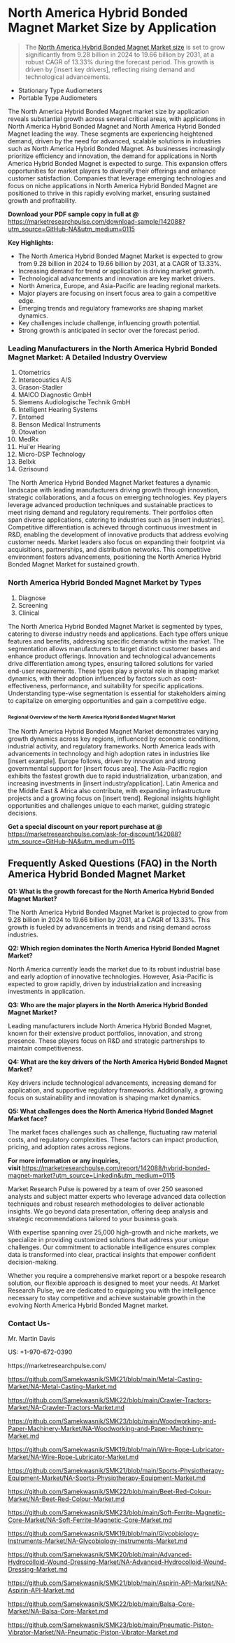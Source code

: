 <h1>North America Hybrid Bonded Magnet Market&nbsp;Size by Application</h1><blockquote><p>The <a href="https://marketresearchpulse.com/download-sample/142088?utm_source=GitHub-NA&amp;utm_medium=0115">North America Hybrid Bonded Magnet Market size</a> is set to grow significantly from 9.28 billion in 2024 to 19.66 billion by 2031, at a robust CAGR of 13.33% during the forecast period. This growth is driven by [insert key drivers], reflecting rising demand and technological advancements.</p></blockquote><ul><li>Stationary Type Audiometers<li> Portable Type Audiometers</li></ul><p>The North America Hybrid Bonded Magnet market size by application reveals substantial growth across several critical areas, with applications in North America Hybrid Bonded Magnet and North America Hybrid Bonded Magnet leading the way. These segments are experiencing heightened demand, driven by the need for advanced, scalable solutions in industries such as North America Hybrid Bonded Magnet. As businesses increasingly prioritize efficiency and innovation, the demand for applications in North America Hybrid Bonded Magnet is expected to surge. This expansion offers opportunities for market players to diversify their offerings and enhance customer satisfaction. Companies that leverage emerging technologies and focus on niche applications in North America Hybrid Bonded Magnet are positioned to thrive in this rapidly evolving market, ensuring sustained growth and profitability.</p><p><strong>Download your PDF sample copy in full at @ </strong><a href="https://marketresearchpulse.com/download-sample/142088?utm_source=GitHub-NA&amp;utm_medium=0115">https://marketresearchpulse.com/download-sample/142088?utm_source=GitHub-NA&amp;utm_medium=0115</a></p><p><strong>Key Highlights: </strong></p><ul><li>The North America Hybrid Bonded Magnet Market is expected to grow from 9.28 billion in 2024 to 19.66 billion by 2031, at a CAGR of 13.33%.</li><li>Increasing demand for trend or application is driving market growth.</li><li>Technological advancements and innovation are key market drivers.</li><li>North America, Europe, and Asia-Pacific are leading regional markets.</li><li>Major players are focusing on insert focus area to gain a competitive edge.</li><li>Emerging trends and regulatory frameworks are shaping market dynamics.</li><li>Key challenges include challenge, influencing growth potential.</li><li>Strong growth is anticipated in sector over the forecast period.</li></ul><h3>Leading Manufacturers in the North America Hybrid Bonded Magnet Market: A Detailed Industry Overview</h3><ol><li>Otometrics</li><li>Interacoustics A/S</li><li>Grason-Stadler</li><li>MAICO Diagnostic GmbH</li><li>Siemens Audiologische Technik GmbH</li><li>Intelligent Hearing Systems</li><li>Entomed</li><li>Benson Medical Instruments</li><li>Otovation</li><li>MedRx</li><li>Hui'er Hearing</li><li>Micro-DSP Technology</li><li>Bellxk</li><li>Gzrisound</li></ol><div class="flex max-w-full flex-col flex-grow"><div class="min-h-8 text-message flex w-full flex-col items-end gap-2 whitespace-normal break-words [.text-message+&amp;]:mt-5" dir="auto" data-message-author-role="assistant" data-message-id="fd8432e4-4910-450d-b182-61b7bfb0a01f" data-message-model-slug="gpt-4o"><div class="flex w-full flex-col gap-1 empty:hidden first:pt-[3px]"><div class="markdown prose w-full break-words dark:prose-invert light"><p>The North America Hybrid Bonded Magnet Market features a dynamic landscape with leading manufacturers driving growth through innovation, strategic collaborations, and a focus on emerging technologies. Key players leverage advanced production techniques and sustainable practices to meet rising demand and regulatory requirements. Their portfolios often span diverse applications, catering to industries such as [insert industries]. Competitive differentiation is achieved through continuous investment in R&amp;D, enabling the development of innovative products that address evolving customer needs. Market leaders also focus on expanding their footprint via acquisitions, partnerships, and distribution networks. This competitive environment fosters advancements, positioning the North America Hybrid Bonded Magnet Market for sustained growth.</p></div></div></div></div><h3>North America Hybrid Bonded Magnet Market by Types</h3><ol><li>Diagnose<li> Screening<li> Clinical</li></ol><div class="flex max-w-full flex-col flex-grow"><div class="min-h-8 text-message flex w-full flex-col items-end gap-2 whitespace-normal break-words [.text-message+&amp;]:mt-5" dir="auto" data-message-author-role="assistant" data-message-id="084470be-0bb7-4664-bddf-5156b4f41249" data-message-model-slug="gpt-4o-mini"><div class="flex w-full flex-col gap-1 empty:hidden first:pt-[3px]"><div class="markdown prose w-full break-words dark:prose-invert light"><p>The North America Hybrid Bonded Magnet Market is segmented by types, catering to diverse industry needs and applications. Each type offers unique features and benefits, addressing specific demands within the market. The segmentation allows manufacturers to target distinct customer bases and enhance product offerings. Innovation and technological advancements drive differentiation among types, ensuring tailored solutions for varied end-user requirements. These types play a pivotal role in shaping market dynamics, with their adoption influenced by factors such as cost-effectiveness, performance, and suitability for specific applications. Understanding type-wise segmentation is essential for stakeholders aiming to capitalize on emerging opportunities and gain a competitive edge.</p></div></div></div></div><h3><span style="font-size: 11px;">Regional Overview of the North America Hybrid Bonded Magnet Market</span></h3><div class="flex max-w-full flex-col flex-grow"><div class="min-h-8 text-message flex w-full flex-col items-end gap-2 whitespace-normal break-words [.text-message+&amp;]:mt-5" dir="auto" data-message-author-role="assistant" data-message-id="e9038762-ce64-4e30-91c9-9bd413514231" data-message-model-slug="gpt-4o-mini"><div class="flex w-full flex-col gap-1 empty:hidden first:pt-[3px]"><div class="markdown prose w-full break-words dark:prose-invert light"><p>The North America Hybrid Bonded Magnet Market demonstrates varying growth dynamics across key regions, influenced by economic conditions, industrial activity, and regulatory frameworks. North America leads with advancements in technology and high adoption rates in industries like [insert example]. Europe follows, driven by innovation and strong governmental support for [insert focus area]. The Asia-Pacific region exhibits the fastest growth due to rapid industrialization, urbanization, and increasing investments in [insert industry/application]. Latin America and the Middle East &amp; Africa also contribute, with expanding infrastructure projects and a growing focus on [insert trend]. Regional insights highlight opportunities and challenges unique to each market, guiding strategic decisions.</p></div></div></div></div><p><strong>Get a special discount on your report purchase at @ </strong><a href="https://marketresearchpulse.com/ask-for-discount/142088?utm_source=GitHub-NA&amp;utm_medium=0115">https://marketresearchpulse.com/ask-for-discount/142088?utm_source=GitHub-NA&amp;utm_medium=0115</a></p><h2>Frequently Asked Questions (FAQ) in the North America Hybrid Bonded Magnet Market</h2><p><strong>Q1: What is the growth forecast for the North America Hybrid Bonded Magnet Market?</strong></p><p>The North America Hybrid Bonded Magnet Market is projected to grow from 9.28 billion in 2024 to 19.66 billion by 2031, at a CAGR of 13.33%. This growth is fueled by advancements in trends and rising demand across industries.</p><p><strong>Q2: Which region dominates the North America Hybrid Bonded Magnet Market?</strong></p><p>North America currently leads the market due to its robust industrial base and early adoption of innovative technologies. However, Asia-Pacific is expected to grow rapidly, driven by industrialization and increasing investments in application.</p><p><strong>Q3: Who are the major players in the North America Hybrid Bonded Magnet Market?</strong></p><p>Leading manufacturers include North America Hybrid Bonded Magnet, known for their extensive product portfolios, innovation, and strong presence. These players focus on R&amp;D and strategic partnerships to maintain competitiveness.</p><p><strong>Q4: What are the key drivers of the North America Hybrid Bonded Magnet Market?</strong></p><p>Key drivers include technological advancements, increasing demand for application, and supportive regulatory frameworks. Additionally, a growing focus on sustainability and innovation is shaping market dynamics.</p><p><strong>Q5: What challenges does the North America Hybrid Bonded Magnet Market face?</strong></p><p>The market faces challenges such as challenge, fluctuating raw material costs, and regulatory complexities. These factors can impact production, pricing, and adoption rates across regions.</p><p><strong>For more information or any inquiries, visit&nbsp;</strong><a href="https://marketresearchpulse.com/report/142088/hybrid-bonded-magnet-market?utm_source=Linkedin&utm_medium=0115">https://marketresearchpulse.com/report/142088/hybrid-bonded-magnet-market?utm_source=Linkedin&utm_medium=0115</a></p><p>Market Research Pulse is powered by a team of over 250 seasoned analysts and subject matter experts who leverage advanced data collection techniques and robust research methodologies to deliver actionable insights. We go beyond data presentation, offering deep analysis and strategic recommendations tailored to your business goals.</p><p>With expertise spanning over 25,000 high-growth and niche markets, we specialize in providing customized solutions that address your unique challenges. Our commitment to actionable intelligence ensures complex data is transformed into clear, practical insights that empower confident decision-making.</p><p>Whether you require a comprehensive market report or a bespoke research solution, our flexible approach is designed to meet your needs. At Market Research Pulse, we are dedicated to equipping you with the intelligence necessary to stay competitive and achieve sustainable growth in the evolving North America Hybrid Bonded Magnet market.</p><h3><strong>Contact Us-</strong></h3><p>Mr. Martin Davis</p><p>US: +1-970-672-0390</p><p>https://marketresearchpulse.com/</p><p><a href="https://github.com/Samekwasnik/SMK21/blob/main/Metal-Casting-Market/NA-Metal-Casting-Market.md">https://github.com/Samekwasnik/SMK21/blob/main/Metal-Casting-Market/NA-Metal-Casting-Market.md</a></p><p><a href="https://github.com/Samekwasnik/SMK22/blob/main/Crawler-Tractors-Market/NA-Crawler-Tractors-Market.md">https://github.com/Samekwasnik/SMK22/blob/main/Crawler-Tractors-Market/NA-Crawler-Tractors-Market.md</a></p><p><a href="https://github.com/Samekwasnik/SMK23/blob/main/Woodworking-and-Paper-Machinery-Market/NA-Woodworking-and-Paper-Machinery-Market.md">https://github.com/Samekwasnik/SMK23/blob/main/Woodworking-and-Paper-Machinery-Market/NA-Woodworking-and-Paper-Machinery-Market.md</a></p><p><a href="https://github.com/Samekwasnik/SMK19/blob/main/Wire-Rope-Lubricator-Market/NA-Wire-Rope-Lubricator-Market.md">https://github.com/Samekwasnik/SMK19/blob/main/Wire-Rope-Lubricator-Market/NA-Wire-Rope-Lubricator-Market.md</a></p><p><a href="https://github.com/Samekwasnik/SMK21/blob/main/Sports-Physiotherapy-Equipment-Market/NA-Sports-Physiotherapy-Equipment-Market.md">https://github.com/Samekwasnik/SMK21/blob/main/Sports-Physiotherapy-Equipment-Market/NA-Sports-Physiotherapy-Equipment-Market.md</a></p><p><a href="https://github.com/Samekwasnik/SMK22/blob/main/Beet-Red-Colour-Market/NA-Beet-Red-Colour-Market.md">https://github.com/Samekwasnik/SMK22/blob/main/Beet-Red-Colour-Market/NA-Beet-Red-Colour-Market.md</a></p><p><a href="https://github.com/Samekwasnik/SMK23/blob/main/Soft-Ferrite-Magnetic-Core-Market/NA-Soft-Ferrite-Magnetic-Core-Market.md">https://github.com/Samekwasnik/SMK23/blob/main/Soft-Ferrite-Magnetic-Core-Market/NA-Soft-Ferrite-Magnetic-Core-Market.md</a></p><p><a href="https://github.com/Samekwasnik/SMK19/blob/main/Glycobiology-Instruments-Market/NA-Glycobiology-Instruments-Market.md">https://github.com/Samekwasnik/SMK19/blob/main/Glycobiology-Instruments-Market/NA-Glycobiology-Instruments-Market.md</a></p><p><a href="https://github.com/Samekwasnik/SMK20/blob/main/Advanced-Hydrocolloid-Wound-Dressing-Market/NA-Advanced-Hydrocolloid-Wound-Dressing-Market.md">https://github.com/Samekwasnik/SMK20/blob/main/Advanced-Hydrocolloid-Wound-Dressing-Market/NA-Advanced-Hydrocolloid-Wound-Dressing-Market.md</a></p><p><a href="https://github.com/Samekwasnik/SMK21/blob/main/Aspirin-API-Market/NA-Aspirin-API-Market.md">https://github.com/Samekwasnik/SMK21/blob/main/Aspirin-API-Market/NA-Aspirin-API-Market.md</a></p><p><a href="https://github.com/Samekwasnik/SMK22/blob/main/Balsa-Core-Market/NA-Balsa-Core-Market.md">https://github.com/Samekwasnik/SMK22/blob/main/Balsa-Core-Market/NA-Balsa-Core-Market.md</a></p><p><a href="https://github.com/Samekwasnik/SMK23/blob/main/Pneumatic-Piston-Vibrator-Market/NA-Pneumatic-Piston-Vibrator-Market.md">https://github.com/Samekwasnik/SMK23/blob/main/Pneumatic-Piston-Vibrator-Market/NA-Pneumatic-Piston-Vibrator-Market.md</a></p>
